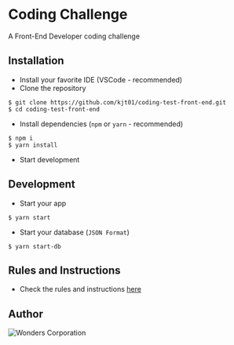 # Coding Challenge

A Front-End Developer coding challenge

## Installation

- Install your favorite IDE (VSCode - recommended)
- Clone the repository

```git
$ git clone https://github.com/kjt01/coding-test-front-end.git
$ cd coding-test-front-end
```

- Install dependencies (`npm` or `yarn` - recommended)

```git
$ npm i
$ yarn install
```

- Start development

## Development

- Start your app

```git
$ yarn start
```

- Start your database (`JSON Format`)

```git
$ yarn start-db
```

## Rules and Instructions

- Check the rules and instructions [here](/RULESandINSTRUCTIONS.md)

## Author

![Wonders Corporation](./src/assets/images/wonders-logo.png)
